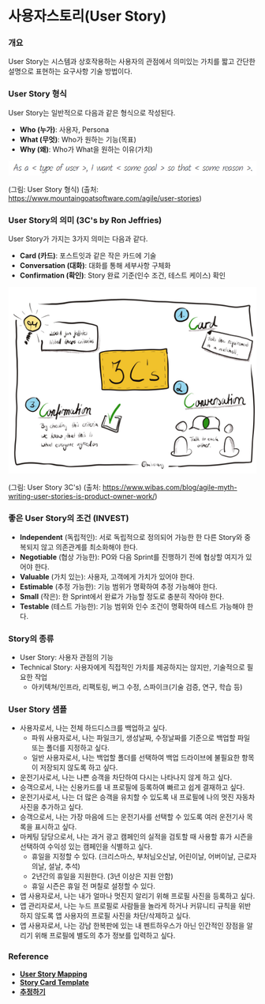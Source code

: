 # 사용자스토리(User Story)

### 개요

User Story는 시스템과 상호작용하는 사용자의 관점에서 의미있는 가치를 짧고 간단한 설명으로 표현하는 요구사항 기술 방법이다.

### User Story 형식

User Story는 일반적으로 다음과 같은 형식으로 작성된다.

- **Who (누가)**: 사용자, Persona
- **What (무엇)**: Who가 원하는 기능(목표)
- **Why (왜)**: Who가 What을 원하는 이유(가치)

![img](./img/image2020-3-21_11-7-1.png)

(그림: User Story 형식) (출처: https://www.mountaingoatsoftware.com/agile/user-stories)

### User Story의 의미 (3C's by Ron Jeffries)

User Story가 가지는 3가지 의미는 다음과 같다.

- **Card (카드)**: 포스트잇과 같은 작은 카드에 기술
- **Conversation (대화)**: 대화를 통해 세부사항 구체화
- **Confirmation (확인)**: Story 완료 기준(인수 조건, 테스트 케이스) 확인

![img](./img/userstory-3cs.png)

(그림: User Story 3C's) (출처: https://www.wibas.com/blog/agile-myth-writing-user-stories-is-product-owner-work/)

### 좋은 User Story의 조건 (INVEST)

- **Independent** (독립적인): 서로 독립적으로 정의되어 가능한 한 다른 Story와 중복되지 않고 의존관계를 최소화해야 한다.
- **Negotiable** (협상 가능한): PO와 다음 Sprint를 진행하기 전에 협상할 여지가 있어야 한다.
- **Valuable** (가치 있는): 사용자, 고객에게 가치가 있어야 한다.
- **Estimable** (추정 가능한): 기능 범위가 명확하여 추정 가능해야 한다.
- **Small** (작은): 한 Sprint에서 완료가 가능할 정도로 충분히 작아야 한다.
- **Testable** (테스트 가능한): 기능 범위와 인수 조건이 명확하여 테스트 가능해야 한다.

### Story의 종류

- User Story: 사용자 관점의 기능
- Technical Story: 사용자에게 직접적인 가치를 제공하지는 않지만, 기술적으로 필요한 작업
  - 아키텍쳐/인프라, 리팩토링, 버그 수정, 스파이크(기술 검증, 연구, 학습 등)

### User Story 샘플

- 사용자로서, 나는 전체 하드디스크를 백업하고 싶다.
  - 파워 사용자로서, 나는 파일크기, 생성날짜, 수정날짜를 기준으로 백업할 파일 또는 폴더를 지정하고 싶다.
  - 일반 사용자로서, 나는 백업할 폴더를 선택하여 백업 드라이브에 불필요한 항목이 저장되지 않도록 하고 싶다.
- 운전기사로서, 나는 나쁜 승객을 차단하여 다시는 나타나지 않게 하고 싶다.
- 승객으로서, 나는 신용카드를 내 프로필에 등록하여 빠르고 쉽게 결재하고 싶다.
- 운전기사로서, 나는 더 많은 승객을 유치할 수 있도록 내 프로필에 나의 멋진 자동차 사진을 추가하고 싶다.
- 승객으로서, 나는 가장 마음에 드는 운전기사를 선택할 수 있도록 여러 운전기사 목록을 표시하고 싶다.
- 마케팅 담당으로서, 나는 과거 광고 캠페인의 실적을 검토할 때 사용할 휴가 시즌을 선택하여 수익성 있는 캠페인을 식별하고 싶다.
  - 휴일을 지정할 수 있다. (크리스마스, 부처님오신날, 어린이날, 어버이날, 근로자의날, 설날, 추석)
  - 2년간의 휴일을 지원한다. (3년 이상은 지원 안함)
  - 휴일 시즌은 휴일 전 며칠로 설정할 수 있다.
- 앱 사용자로서, 나는 내가 얼마나 멋진지 알리기 위해 프로필 사진을 등록하고 싶다.
- 앱 관리자로서, 나는 누드 프로필로 사람들을 놀라게 하거나 커뮤니티 규칙을 위반하지 않도록 앱 사용자의 프로필 사진을 차단/삭제하고 싶다.
- 앱 사용자로서, 나는 강남 한복판에 있는 내 펜트하우스가 아닌 인간적인 장점을 알리기 위해 프로필에 별도의 추가 정보를 입력하고 싶다.

### Reference

- **[User Story Mapping](./user-story-map.md)**
- **[Story Card Template](./template/story-card-template.md)**
- **[추정하기](./estimation.md)**

